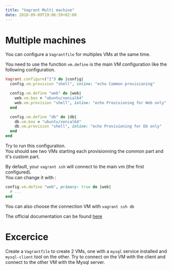 ```yaml
---
title: "Vagrant Multi machine"
date: 2018-09-09T19:06:59+02:00
---
```


# Multiple machines

You can configure a `Vagrantfile` for multiples VMs at the same time.  


You need to use the function `vm.define` is the main VM configuration like the following configuration.
```ruby
Vagrant.configure("2") do |config|
  config.vm.provision "shell", inline: "echo Common provisioning"

  config.vm.define "web" do |web|
    web.vm.box = "ubuntu/xenial64"
    web.vm.provision "shell", inline: "echo Provisioning for Web only"
  end

  config.vm.define "db" do |db|
    db.vm.box = "ubuntu/xenial64"
    db.vm.provision "shell", inline: "echo Provisioning for Db only"
  end
end
```

Try to run this configuration.  
You should see two VMs starting each provisionning the common part and it's custom part.

By default, your `vagrant ssh` will connect to the main vm (the first configured).  
You can change it with :
```ruby
config.vm.define "web", primary: true do |web|
  # ...
end
```

You can also choose the connection VM with `vagrant ssh db`

The official documentation can be found [here](https://www.vagrantup.com/docs/multi-machine/)

# Excercice

Create a `Vagrantfile` to create 2 VMs, one with a `mysql` service installed and `mysql-client` tool on the other.
Try to connect on the VM with the client and connect to the other VM with the Mysql server.